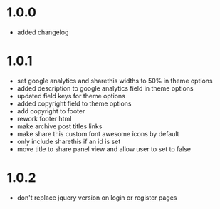 # 1.0.0
- added changelog 
# 1.0.1
- set google analytics and sharethis widths to 50% in theme options
- added description to google analytics field in theme options
- updated field keys for theme options
- added copyright field to theme options
- add copyright to footer
- rework footer html
- make archive post titles links
- make share this custom font awesome icons by default
- only include sharethis if an id is set
- move title to share panel view and allow user to set to false
# 1.0.2
- don't replace jquery version on login or register pages
